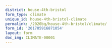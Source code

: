 ```yaml
---
district: house-4th-bristol
form_type: climate
unique_id: house-4th-bristol-climate
permalink: /2020bq/house-4th-bristol/climate/
form_id: '201705916871054'
layout: form
doc_img: CLIMATE-00001
---
```

